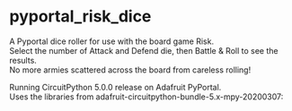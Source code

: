 # pyportal_risk_dice
A Pyportal dice roller for use with the board game Risk.<br>
Select the number of Attack and Defend die, then Battle & Roll to see the results.<br>
No more armies scattered across the board from careless rolling!<br>

Running CircuitPython 5.0.0 release on Adafruit PyPortal.<br>
Uses the libraries from adafruit-circuitpython-bundle-5.x-mpy-20200307:<br>
